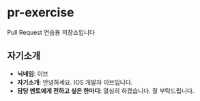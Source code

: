 # pr-exercise
Pull Request 연습용 저장소입니다

## 자기소개
- **닉네임**: 이브
- **자기소개**: 안녕하세요. IOS 개발자 이브입니다. 
- **담당 멘토에게 전하고 싶은 한마디**: 열심히 하겠습니다. 잘 부탁드립니다.
